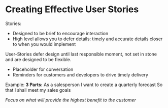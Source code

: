 # Creating Effective User Stories

Stories: 
- Designed to be brief to encourage interaction
- High level allows you to defer details: timely and accurate details closer to when you would implement


User-Stories defer design until last responsible moment, not set in stone and are designed to be flexible. 

- Placeholder for conversation
- Reminders for customers and developers to drive timely delivery

Example:
**3 Parts:** 
As a salesperson 
I want to create a quarterly forecast 
So that I shall meet my sales goals



*Focus on what will provide the highest benefit to the customer*
